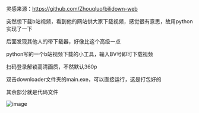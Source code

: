 灵感来源：https://github.com/Zhouqluo/bilidown-web

突然想下载b站视频，看到他的网站供大家下载视频，感觉很有意思，故用python实现了一下

后面发现其他人的带下载器，好像比这个高级一点

python写的一个b站视频下载的小工具，输入BV号即可下载视频

扫码登录解锁高清画质，不然默认360p

双击downloader文件夹的main.exe，可以直接运行，这是打包好的

其余部分就是代码文件

![image](https://github.com/user-attachments/assets/65684460-e123-470d-9e1e-e7fc0b7ea240)
